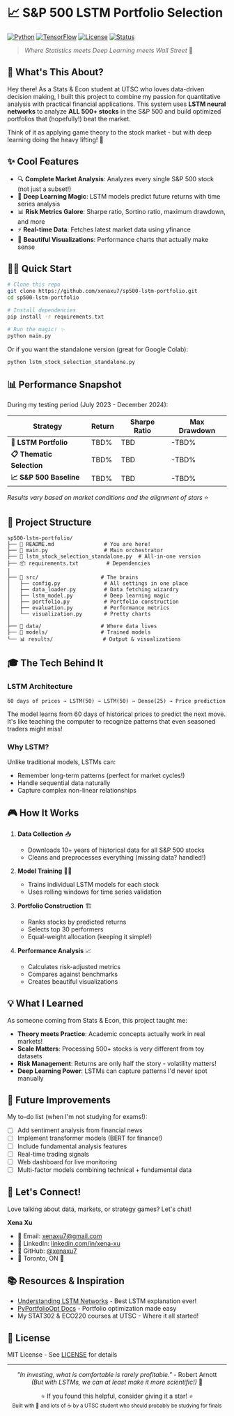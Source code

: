 # 📈 S&P 500 LSTM Portfolio Selection

[![Python](https://img.shields.io/badge/Python-3.8%2B-blue)](https://www.python.org/)
[![TensorFlow](https://img.shields.io/badge/TensorFlow-2.0%2B-orange)](https://www.tensorflow.org/)
[![License](https://img.shields.io/badge/License-MIT-green.svg)](LICENSE)
[![Status](https://img.shields.io/badge/Status-Active-success)](https://github.com/)

> *Where Statistics meets Deep Learning meets Wall Street* 🚀

## 🎯 What's This About?

Hey there! As a Stats & Econ student at UTSC who loves data-driven decision making, I built this project to combine my passion for quantitative analysis with practical financial applications. This system uses **LSTM neural networks** to analyze **ALL 500+ stocks** in the S&P 500 and build optimized portfolios that (hopefully!) beat the market.

Think of it as applying game theory to the stock market - but with deep learning doing the heavy lifting! 🧠

## ✨ Cool Features

- 🔍 **Complete Market Analysis**: Analyzes every single S&P 500 stock (not just a subset!)
- 🤖 **Deep Learning Magic**: LSTM models predict future returns with time series analysis
- 📊 **Risk Metrics Galore**: Sharpe ratio, Sortino ratio, maximum drawdown, and more
- ⚡ **Real-time Data**: Fetches latest market data using yfinance
- 🎨 **Beautiful Visualizations**: Performance charts that actually make sense

## 🏃‍♀️ Quick Start

```bash
# Clone this repo
git clone https://github.com/xenaxu7/sp500-lstm-portfolio.git
cd sp500-lstm-portfolio

# Install dependencies
pip install -r requirements.txt

# Run the magic! ✨
python main.py
```

Or if you want the standalone version (great for Google Colab):
```python
python lstm_stock_selection_standalone.py
```

## 📊 Performance Snapshot

During my testing period (July 2023 - December 2024):

| Strategy | Return | Sharpe Ratio | Max Drawdown |
|----------|--------|--------------|--------------|
| **🤖 LSTM Portfolio** | TBD% | TBD | -TBD% |
| **📋 Thematic Selection** | TBD% | TBD | -TBD% |
| **📈 S&P 500 Baseline** | TBD% | TBD | -TBD% |

*Results vary based on market conditions and the alignment of stars* ⭐

## 🧩 Project Structure

```
sp500-lstm-portfolio/
├── 📝 README.md                # You are here!
├── 🚀 main.py                  # Main orchestrator
├── 🎯 lstm_stock_selection_standalone.py  # All-in-one version
├── 📦 requirements.txt         # Dependencies
│
├── 🧠 src/                    # The brains
│   ├── config.py              # All settings in one place
│   ├── data_loader.py         # Data fetching wizardry
│   ├── lstm_model.py          # Deep learning magic
│   ├── portfolio.py           # Portfolio construction
│   ├── evaluation.py          # Performance metrics
│   └── visualization.py       # Pretty charts
│
├── 💾 data/                   # Where data lives
├── 🤖 models/                 # Trained models
└── 📊 results/                # Output & visualizations
```

## 🎓 The Tech Behind It

### LSTM Architecture
```
60 days of prices → LSTM(50) → LSTM(50) → Dense(25) → Price prediction
```

The model learns from 60 days of historical prices to predict the next move. It's like teaching the computer to recognize patterns that even seasoned traders might miss!

### Why LSTM?
Unlike traditional models, LSTMs can:
- Remember long-term patterns (perfect for market cycles!)
- Handle sequential data naturally
- Capture complex non-linear relationships

## 🎮 How It Works

1. **Data Collection** 📥
   - Downloads 10+ years of historical data for all S&P 500 stocks
   - Cleans and preprocesses everything (missing data? handled!)

2. **Model Training** 🏋️‍♀️
   - Trains individual LSTM models for each stock
   - Uses rolling windows for time series validation

3. **Portfolio Construction** 🏗️
   - Ranks stocks by predicted returns
   - Selects top 30 performers
   - Equal-weight allocation (keeping it simple!)

4. **Performance Analysis** 📈
   - Calculates risk-adjusted metrics
   - Compares against benchmarks
   - Creates beautiful visualizations

## 💡 What I Learned

As someone coming from Stats & Econ, this project taught me:
- **Theory meets Practice**: Academic concepts actually work in real markets!
- **Scale Matters**: Processing 500+ stocks is very different from toy datasets
- **Risk Management**: Returns are only half the story - volatility matters!
- **Deep Learning Power**: LSTMs can capture patterns I'd never spot manually

## 🚀 Future Improvements

My to-do list (when I'm not studying for exams!):
- [ ] Add sentiment analysis from financial news
- [ ] Implement transformer models (BERT for finance!)
- [ ] Include fundamental analysis features
- [ ] Real-time trading signals
- [ ] Web dashboard for live monitoring
- [ ] Multi-factor models combining technical + fundamental data

## 🤝 Let's Connect!

Love talking about data, markets, or strategy games? Let's chat!

**Xena Xu**
- 📧 Email: xenaxu7@gmail.com
- 💼 LinkedIn: [linkedin.com/in/xena-xu](https://www.linkedin.com/in/xena-xu/)
- 🐙 GitHub: [@xenaxu7](https://github.com/xenaxu7)
- 📍 Toronto, ON 🍁

## 📚 Resources & Inspiration

- [Understanding LSTM Networks](https://colah.github.io/posts/2015-08-Understanding-LSTMs/) - Best LSTM explanation ever!
- [PyPortfolioOpt Docs](https://pyportfolioopt.readthedocs.io/) - Portfolio optimization made easy
- My STAT302 & ECO220 courses at UTSC - Where it all started!

## 📄 License

MIT License - See [LICENSE](LICENSE) for details

---

<p align="center">
  <i>"In investing, what is comfortable is rarely profitable."</i> - Robert Arnott
  <br>
  <i>(But with LSTMs, we can at least make it more scientific!)</i> 🎯
</p>

<p align="center">
  ⭐ If you found this helpful, consider giving it a star! ⭐
  <br>
  <sub>Built with 💜 and lots of ☕ by a UTSC student who should probably be studying for finals</sub>
</p>
